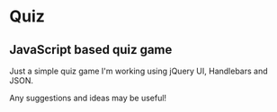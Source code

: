Quiz
====

JavaScript based quiz game
--------------------------

Just a simple quiz game I'm working using jQuery UI, Handlebars and JSON.

Any suggestions and ideas may be useful!